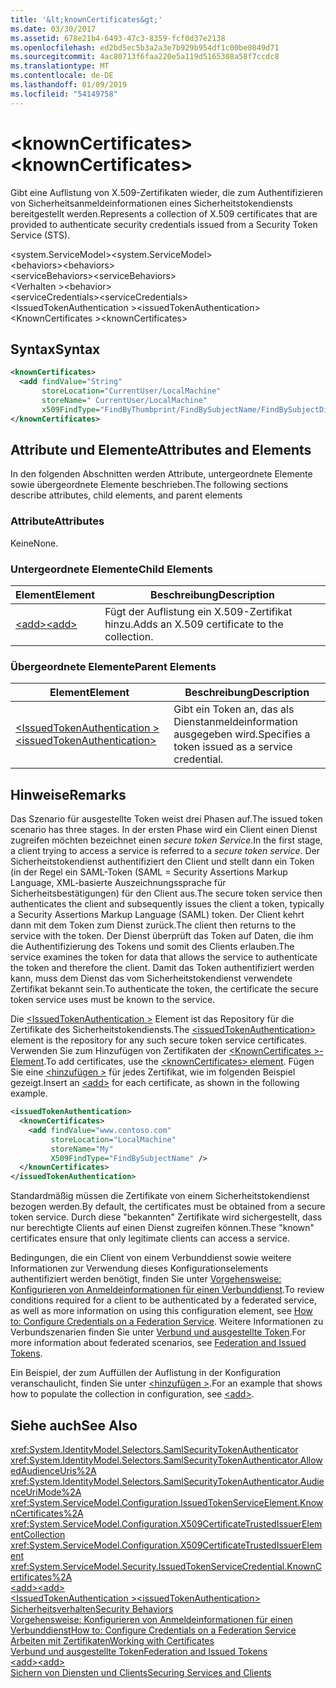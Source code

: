 ```yaml
---
title: '&lt;knownCertificates&gt;'
ms.date: 03/30/2017
ms.assetid: 678e21b4-6493-47c3-8359-fcf0d37e2138
ms.openlocfilehash: ed2bd5ec5b3a2a3e7b929b954df1c00be0849d71
ms.sourcegitcommit: 4ac80713f6faa220e5a119d5165308a58f7ccdc8
ms.translationtype: MT
ms.contentlocale: de-DE
ms.lasthandoff: 01/09/2019
ms.locfileid: "54149758"
---
```

# <a name="ltknowncertificatesgt"></a><span data-ttu-id="15c9b-102">&lt;knownCertificates&gt;</span><span class="sxs-lookup"><span data-stu-id="15c9b-102">&lt;knownCertificates&gt;</span></span>
<span data-ttu-id="15c9b-103">Gibt eine Auflistung von X.509-Zertifikaten wieder, die zum Authentifizieren von Sicherheitsanmeldeinformationen eines Sicherheitstokendiensts bereitgestellt werden.</span><span class="sxs-lookup"><span data-stu-id="15c9b-103">Represents a collection of X.509 certificates that are provided to authenticate security credentials issued from a Security Token Service (STS).</span></span>  
  
 <span data-ttu-id="15c9b-104">\<system.ServiceModel></span><span class="sxs-lookup"><span data-stu-id="15c9b-104">\<system.ServiceModel></span></span>  
<span data-ttu-id="15c9b-105">\<behaviors></span><span class="sxs-lookup"><span data-stu-id="15c9b-105">\<behaviors></span></span>  
<span data-ttu-id="15c9b-106">\<serviceBehaviors></span><span class="sxs-lookup"><span data-stu-id="15c9b-106">\<serviceBehaviors></span></span>  
<span data-ttu-id="15c9b-107">\<Verhalten ></span><span class="sxs-lookup"><span data-stu-id="15c9b-107">\<behavior></span></span>  
<span data-ttu-id="15c9b-108">\<serviceCredentials></span><span class="sxs-lookup"><span data-stu-id="15c9b-108">\<serviceCredentials></span></span>  
<span data-ttu-id="15c9b-109">\<IssuedTokenAuthentication ></span><span class="sxs-lookup"><span data-stu-id="15c9b-109">\<issuedTokenAuthentication></span></span>  
<span data-ttu-id="15c9b-110">\<KnownCertificates ></span><span class="sxs-lookup"><span data-stu-id="15c9b-110">\<knownCertificates></span></span>  
  
## <a name="syntax"></a><span data-ttu-id="15c9b-111">Syntax</span><span class="sxs-lookup"><span data-stu-id="15c9b-111">Syntax</span></span>  
  
```xml  
<knownCertificates>
  <add findValue="String"
       storeLocation="CurrentUser/LocalMachine"
       storeName=" CurrentUser/LocalMachine"
       x509FindType="FindByThumbprint/FindBySubjectName/FindBySubjectDistinguishedName/FindByIssuerName/FindByIssuerDistinguishedName/FindBySerialNumber/FindByTimeValid/FindByTimeNotYetValid/FindBySerialNumber/FindByTimeExpired/FindByTemplateName/FindByApplicationPolicy/FindByCertificatePolicy/FindByExtension/FindByKeyUsage/FindBySubjectKeyIdentifier" />
</knownCertificates>
```  
  
## <a name="attributes-and-elements"></a><span data-ttu-id="15c9b-112">Attribute und Elemente</span><span class="sxs-lookup"><span data-stu-id="15c9b-112">Attributes and Elements</span></span>  
 <span data-ttu-id="15c9b-113">In den folgenden Abschnitten werden Attribute, untergeordnete Elemente sowie übergeordnete Elemente beschrieben.</span><span class="sxs-lookup"><span data-stu-id="15c9b-113">The following sections describe attributes, child elements, and parent elements</span></span>  
  
### <a name="attributes"></a><span data-ttu-id="15c9b-114">Attribute</span><span class="sxs-lookup"><span data-stu-id="15c9b-114">Attributes</span></span>  
 <span data-ttu-id="15c9b-115">Keine</span><span class="sxs-lookup"><span data-stu-id="15c9b-115">None.</span></span>  
  
### <a name="child-elements"></a><span data-ttu-id="15c9b-116">Untergeordnete Elemente</span><span class="sxs-lookup"><span data-stu-id="15c9b-116">Child Elements</span></span>  
  
|<span data-ttu-id="15c9b-117">Element</span><span class="sxs-lookup"><span data-stu-id="15c9b-117">Element</span></span>|<span data-ttu-id="15c9b-118">Beschreibung</span><span class="sxs-lookup"><span data-stu-id="15c9b-118">Description</span></span>|  
|-------------|-----------------|  
|[<span data-ttu-id="15c9b-119">\<add></span><span class="sxs-lookup"><span data-stu-id="15c9b-119">\<add></span></span>](../../../../../docs/framework/configure-apps/file-schema/wcf/add-of-knowncertificates.md)|<span data-ttu-id="15c9b-120">Fügt der Auflistung ein X.509-Zertifikat hinzu.</span><span class="sxs-lookup"><span data-stu-id="15c9b-120">Adds an X.509 certificate to the collection.</span></span>|  
  
### <a name="parent-elements"></a><span data-ttu-id="15c9b-121">Übergeordnete Elemente</span><span class="sxs-lookup"><span data-stu-id="15c9b-121">Parent Elements</span></span>  
  
|<span data-ttu-id="15c9b-122">Element</span><span class="sxs-lookup"><span data-stu-id="15c9b-122">Element</span></span>|<span data-ttu-id="15c9b-123">Beschreibung</span><span class="sxs-lookup"><span data-stu-id="15c9b-123">Description</span></span>|  
|-------------|-----------------|  
|[<span data-ttu-id="15c9b-124">\<IssuedTokenAuthentication ></span><span class="sxs-lookup"><span data-stu-id="15c9b-124">\<issuedTokenAuthentication></span></span>](../../../../../docs/framework/configure-apps/file-schema/wcf/issuedtokenauthentication-of-servicecredentials.md)|<span data-ttu-id="15c9b-125">Gibt ein Token an, das als Dienstanmeldeinformation ausgegeben wird.</span><span class="sxs-lookup"><span data-stu-id="15c9b-125">Specifies a token issued as a service credential.</span></span>|  
  
## <a name="remarks"></a><span data-ttu-id="15c9b-126">Hinweise</span><span class="sxs-lookup"><span data-stu-id="15c9b-126">Remarks</span></span>  
 <span data-ttu-id="15c9b-127">Das Szenario für ausgestellte Token weist drei Phasen auf.</span><span class="sxs-lookup"><span data-stu-id="15c9b-127">The issued token scenario has three stages.</span></span> <span data-ttu-id="15c9b-128">In der ersten Phase wird ein Client einen Dienst zugreifen möchten bezeichnet einen *secure token Service*.</span><span class="sxs-lookup"><span data-stu-id="15c9b-128">In the first stage, a client trying to access a service is referred to a *secure token service*.</span></span> <span data-ttu-id="15c9b-129">Der Sicherheitstokendienst authentifiziert den Client und stellt dann ein Token (in der Regel ein SAML-Token (SAML = Security Assertions Markup Language, XML-basierte Auszeichnungssprache für Sicherheitsbestätigungen) für den Client aus.</span><span class="sxs-lookup"><span data-stu-id="15c9b-129">The secure token service then authenticates the client and subsequently issues the client a token, typically a Security Assertions Markup Language (SAML) token.</span></span> <span data-ttu-id="15c9b-130">Der Client kehrt dann mit dem Token zum Dienst zurück.</span><span class="sxs-lookup"><span data-stu-id="15c9b-130">The client then returns to the service with the token.</span></span> <span data-ttu-id="15c9b-131">Der Dienst überprüft das Token auf Daten, die ihm die Authentifizierung des Tokens und somit des Clients erlauben.</span><span class="sxs-lookup"><span data-stu-id="15c9b-131">The service examines the token for data that allows the service to authenticate the token and therefore the client.</span></span> <span data-ttu-id="15c9b-132">Damit das Token authentifiziert werden kann, muss dem Dienst das vom Sicherheitstokendienst verwendete Zertifikat bekannt sein.</span><span class="sxs-lookup"><span data-stu-id="15c9b-132">To authenticate the token, the certificate the secure token service uses must be known to the service.</span></span>  
  
 <span data-ttu-id="15c9b-133">Die [ \<IssuedTokenAuthentication >](../../../../../docs/framework/configure-apps/file-schema/wcf/issuedtokenauthentication-of-servicecredentials.md) Element ist das Repository für die Zertifikate des Sicherheitstokendiensts.</span><span class="sxs-lookup"><span data-stu-id="15c9b-133">The [\<issuedTokenAuthentication>](../../../../../docs/framework/configure-apps/file-schema/wcf/issuedtokenauthentication-of-servicecredentials.md) element is the repository for any such secure token service certificates.</span></span> <span data-ttu-id="15c9b-134">Verwenden Sie zum Hinzufügen von Zertifikaten der [ \<KnownCertificates >-Element](../../../../../docs/framework/configure-apps/file-schema/wcf/knowncertificates.md).</span><span class="sxs-lookup"><span data-stu-id="15c9b-134">To add certificates, use the [\<knownCertificates> element](../../../../../docs/framework/configure-apps/file-schema/wcf/knowncertificates.md).</span></span> <span data-ttu-id="15c9b-135">Fügen Sie eine [ \<hinzufügen >](../../../../../docs/framework/configure-apps/file-schema/wcf/add-of-knowncertificates.md) für jedes Zertifikat, wie im folgenden Beispiel gezeigt.</span><span class="sxs-lookup"><span data-stu-id="15c9b-135">Insert an [\<add>](../../../../../docs/framework/configure-apps/file-schema/wcf/add-of-knowncertificates.md) for each certificate, as shown in the following example.</span></span>  
  
```xml  
<issuedTokenAuthentication>
  <knownCertificates>
    <add findValue="www.contoso.com"
         storeLocation="LocalMachine"
         storeName="My"
         X509FindType="FindBySubjectName" />
  </knownCertificates>
</issuedTokenAuthentication>
```  
  
 <span data-ttu-id="15c9b-136">Standardmäßig müssen die Zertifikate von einem Sicherheitstokendienst bezogen werden.</span><span class="sxs-lookup"><span data-stu-id="15c9b-136">By default, the certificates must be obtained from a secure token service.</span></span> <span data-ttu-id="15c9b-137">Durch diese "bekannten" Zertifikate wird sichergestellt, dass nur berechtigte Clients auf einen Dienst zugreifen können.</span><span class="sxs-lookup"><span data-stu-id="15c9b-137">These "known" certificates ensure that only legitimate clients can access a service.</span></span>  
  
 <span data-ttu-id="15c9b-138">Bedingungen, die ein Client von einem Verbunddienst sowie weitere Informationen zur Verwendung dieses Konfigurationselements authentifiziert werden benötigt, finden Sie unter [Vorgehensweise: Konfigurieren von Anmeldeinformationen für einen Verbunddienst](../../../../../docs/framework/wcf/feature-details/how-to-configure-credentials-on-a-federation-service.md).</span><span class="sxs-lookup"><span data-stu-id="15c9b-138">To review conditions required for a client to be authenticated by a federated service, as well as more information on using this configuration element, see [How to: Configure Credentials on a Federation Service](../../../../../docs/framework/wcf/feature-details/how-to-configure-credentials-on-a-federation-service.md).</span></span> <span data-ttu-id="15c9b-139">Weitere Informationen zu Verbundszenarien finden Sie unter [Verbund und ausgestellte Token](../../../../../docs/framework/wcf/feature-details/federation-and-issued-tokens.md).</span><span class="sxs-lookup"><span data-stu-id="15c9b-139">For more information about federated scenarios, see [Federation and Issued Tokens](../../../../../docs/framework/wcf/feature-details/federation-and-issued-tokens.md).</span></span>  
  
 <span data-ttu-id="15c9b-140">Ein Beispiel, der zum Auffüllen der Auflistung in der Konfiguration veranschaulicht, finden Sie unter [ \<hinzufügen >](../../../../../docs/framework/configure-apps/file-schema/wcf/add-of-knowncertificates.md).</span><span class="sxs-lookup"><span data-stu-id="15c9b-140">For an example that shows how to populate the collection in configuration, see [\<add>](../../../../../docs/framework/configure-apps/file-schema/wcf/add-of-knowncertificates.md).</span></span>  
  
## <a name="see-also"></a><span data-ttu-id="15c9b-141">Siehe auch</span><span class="sxs-lookup"><span data-stu-id="15c9b-141">See Also</span></span>  
 <xref:System.IdentityModel.Selectors.SamlSecurityTokenAuthenticator>  
 <xref:System.IdentityModel.Selectors.SamlSecurityTokenAuthenticator.AllowedAudienceUris%2A>  
 <xref:System.IdentityModel.Selectors.SamlSecurityTokenAuthenticator.AudienceUriMode%2A>  
 <xref:System.ServiceModel.Configuration.IssuedTokenServiceElement.KnownCertificates%2A>  
 <xref:System.ServiceModel.Configuration.X509CertificateTrustedIssuerElementCollection>  
 <xref:System.ServiceModel.Configuration.X509CertificateTrustedIssuerElement>  
 <xref:System.ServiceModel.Security.IssuedTokenServiceCredential.KnownCertificates%2A>  
 [<span data-ttu-id="15c9b-142">\<add></span><span class="sxs-lookup"><span data-stu-id="15c9b-142">\<add></span></span>](../../../../../docs/framework/configure-apps/file-schema/wcf/add-of-knowncertificates.md)  
 [<span data-ttu-id="15c9b-143">\<IssuedTokenAuthentication ></span><span class="sxs-lookup"><span data-stu-id="15c9b-143">\<issuedTokenAuthentication></span></span>](../../../../../docs/framework/configure-apps/file-schema/wcf/issuedtokenauthentication-of-servicecredentials.md)  
 [<span data-ttu-id="15c9b-144">Sicherheitsverhalten</span><span class="sxs-lookup"><span data-stu-id="15c9b-144">Security Behaviors</span></span>](../../../../../docs/framework/wcf/feature-details/security-behaviors-in-wcf.md)  
 [<span data-ttu-id="15c9b-145">Vorgehensweise: Konfigurieren von Anmeldeinformationen für einen Verbunddienst</span><span class="sxs-lookup"><span data-stu-id="15c9b-145">How to: Configure Credentials on a Federation Service</span></span>](../../../../../docs/framework/wcf/feature-details/how-to-configure-credentials-on-a-federation-service.md)  
 [<span data-ttu-id="15c9b-146">Arbeiten mit Zertifikaten</span><span class="sxs-lookup"><span data-stu-id="15c9b-146">Working with Certificates</span></span>](../../../../../docs/framework/wcf/feature-details/working-with-certificates.md)  
 [<span data-ttu-id="15c9b-147">Verbund und ausgestellte Token</span><span class="sxs-lookup"><span data-stu-id="15c9b-147">Federation and Issued Tokens</span></span>](../../../../../docs/framework/wcf/feature-details/federation-and-issued-tokens.md)  
 [<span data-ttu-id="15c9b-148">\<add></span><span class="sxs-lookup"><span data-stu-id="15c9b-148">\<add></span></span>](../../../../../docs/framework/configure-apps/file-schema/wcf/add-of-knowncertificates.md)  
 [<span data-ttu-id="15c9b-149">Sichern von Diensten und Clients</span><span class="sxs-lookup"><span data-stu-id="15c9b-149">Securing Services and Clients</span></span>](../../../../../docs/framework/wcf/feature-details/securing-services-and-clients.md)
